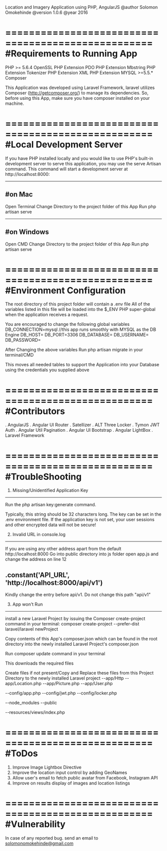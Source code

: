 Location and Imagery Application using PHP, AngularJS
@author Solomon Omokehinde
@version 1.0.6
@year 2016


===================================================
#Requirements to Running App
===================================================

PHP >= 5.6.4
OpenSSL PHP Extension
PDO PHP Extension
Mbstring PHP Extension
Tokenizer PHP Extension
XML PHP Extension
MYSQL >=5.5.*
Composer

This Application was developed using Laravel Framework, laravel utilizes Composer (http://getcomposer.org/) to manage its dependencies. So, before using this App, make sure you have composer installed on your machine.


===================================================
#Local Development Server
===================================================
If you have PHP installed locally and you would like to use PHP's built-in development server to serve this application, you may use the serve Artisan command. This command will start a development server at http://localhost:8000:

-------------------
#on Mac
-------------------
Open Terminal
Change Directory to the project folder of this App
Run php artisan serve

-------------------
#on Windows
-------------------
Open CMD
Change Directory to the project folder of this App
Run php artisan serve

===================================================
#Environment Configuration
===================================================
The root directory of this project folder will contain a .env file
All of the variables listed in this file will be loaded into the $_ENV PHP super-global when the application receives a request.

You are encouraged to change the following global variables
DB_CONNECTION=mysql //this app runs smoothly with MYSQL as the DB Engine
DB_HOST=
DB_PORT=3306
DB_DATABASE=
DB_USERNAME=
DB_PASSWORD=

After Changing the above variables
Run php artisan migrate in your terminal/CMD

This moves all needed tables to support the Application into your Database 
using the credentials you supplied above

===================================================
#Contributors
===================================================
. AngularJS
. Angular UI Router
. Satellizer
. ALT Three Locker
. Tymon JWT Auth
. Angular Util Pagination
. Angular UI Bootstrap
. Angular LightBox
. Laravel Framework


===================================================
#TroubleShooting
===================================================

1. Missing/Unidentified Application Key
------------------------------------------------
Run the  php artisan key:generate command.

Typically, this string should be 32 characters long. The key can be set in the .env environment file. If the application key is not set, your user sessions and other encrypted data will not be secure!


2. Invalid URL in console.log
------------------------------------------------
If you are using any other address apart from the default http://localhost:8000
Go into public directory
into js folder
open app.js and change the address on line 12 
## .constant('API_URL', 'http://localhost:8000/api/v1')
Kindly change the entry before api/v1. Do not change this path "api/v1"

3. App won't Run
------------------------------------------------
install a new Laravel Project by issuing the Composer create-project command in your terminal:
composer create-project --prefer-dist laravel/laravel newProject

Copy contents of this App's composer.json which can be found in the root directory into the newly installed Laravel Project's composer.json

Run composer update command in your terminal

This downloads the required files

Create files if not present/Copy and Replace these files from this Project Directory to the newly installed Laravel project
--app/Http
--app/Location.php
--app/Picture.php
--app/User.php

--config/app.php
--config/jwt.php
--config/locker.php

--node_modules
--public

--resources/views/index.php

===================================================
#ToDos
===================================================
1. Improve Image Lightbox Directive
2. Improve the location input control by adding GeoNames
3. Allow user's email to fetch public avatar from Facebook, Instagram API
4. Improve on results display of images and location listings

===================================================
#Vulnerability
===================================================
In case of any reported bug. send an email to solomonomokehinde@gmail.com
